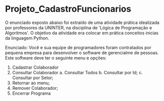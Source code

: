 # Projeto_CadastroFuncionarios

O enunciado exposto abaixo foi extraído de uma atividade prática idealizada por professores da UNINTER, na disciplina de 'Lógica de Programação e Algoritmos'. 
O objetivo da atividade era colocar em prática conceitos inicias da linguagem Python.

Enunciado: Você e sua equipe de programadores foram contratados por pequena empresa para desenvolver o software de gerencialme de pessoas. Este software deve ter o seguinte menu e opções: 

1) Cadastrar Colaborador 
2) Consultar Colaborador 
  a. Consultar Todos
  b. Consultar por Id; 
  c. Consultar por Setor; 
4) Retornar ao menu; 
5) Remover Colaborador; 
6) Encerrar Programa 
